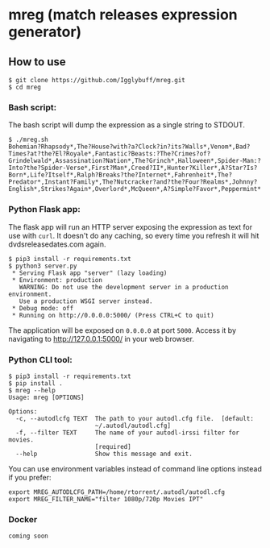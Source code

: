 # mreg (match releases expression generator)

## How to use

```
$ git clone https://github.com/Igglybuff/mreg.git
$ cd mreg
```

### Bash script:

The bash script will dump the expression as a single string to STDOUT.

```
$ ./mreg.sh
Bohemian?Rhapsody*,The?House?with?a?Clock?in?its?Walls*,Venom*,Bad?Times?at?the?El?Royale*,Fantastic?Beasts:?The?Crimes?of?Grindelwald*,Assassination?Nation*,The?Grinch*,Halloween*,Spider-Man:?Into?the?Spider-Verse*,First?Man*,Creed?II*,Hunter?Killer*,A?Star?Is?Born*,Life?Itself*,Ralph?Breaks?the?Internet*,Fahrenheit*,The?Predator*,Instant?Family*,The?Nutcracker?and?the?Four?Realms*,Johnny?English*,Strikes?Again*,Overlord*,McQueen*,A?Simple?Favor*,Peppermint*
```

### Python Flask app:

The flask app will run an HTTP server exposing the expression as text for use with `curl`. It doesn't do any caching, so every time you refresh it will hit dvdsreleasedates.com again.

```
$ pip3 install -r requirements.txt
$ python3 server.py
 * Serving Flask app "server" (lazy loading)
 * Environment: production
   WARNING: Do not use the development server in a production environment.
   Use a production WSGI server instead.
 * Debug mode: off
 * Running on http://0.0.0.0:5000/ (Press CTRL+C to quit)
```

The application will be exposed on `0.0.0.0` at port `5000`. Access it by navigating to http://127.0.0.1:5000/ in your web browser.

### Python CLI tool:

```
$ pip3 install -r requirements.txt
$ pip install .
$ mreg --help
Usage: mreg [OPTIONS]

Options:
  -c, --autodlcfg TEXT  The path to your autodl.cfg file.  [default:
                        ~/.autodl/autodl.cfg]
  -f, --filter TEXT     The name of your autodl-irssi filter for movies.
                        [required]
  --help                Show this message and exit.
```

You can use environment variables instead of command line options instead if you prefer:

```
export MREG_AUTODLCFG_PATH=/home/rtorrent/.autodl/autodl.cfg
export MREG_FILTER_NAME="filter 1080p/720p Movies IPT"
```

### Docker

`coming soon`
